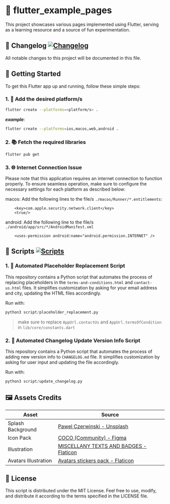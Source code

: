 # 🚀 flutter_example_pages

This project showcases various pages implemented using Flutter, serving as a learning resource and a source of fun experimentation.

## 📝 Changelog [![Changelog](https://img.shields.io/badge/Changelog-Check_it_out-blue.svg)](CHANGELOG.md)

All notable changes to this project will be documented in this file.

## 🏁 Getting Started

To get this Flutter app up and running, follow these simple steps:

### 1. 📱 Add the desired platform/s

```bash
flutter create --platforms=<platform/s> .
```

**_example_**:

```bash
flutter create --platforms=ios,macos,web,android .
```

### 2. 📚 Fetch the required libraries

```bash
flutter pub get
```

### 3. 🌐 Internet Connection Issue

Please note that this application requires an internet connection to function properly. To ensure seamless operation, make sure to configure the necessary settings for each platform as described below:

macos:
Add the following lines to the file/s `./macos/Runner/*.entitlements`:

```
    <key>com.apple.security.network.client</key>
	<true/>
```

android:
Add the following line to the file/s `./android/app/src/*/AndroidManifest.xml`

```
    <uses-permission android:name="android.permission.INTERNET" />
```

## 🔄 Scripts [![Scripts](https://img.shields.io/badge/Scripts-Check_it_out-blue.svg)](./script/)

### 1. 📄 Automated Placeholder Replacement Script

This repository contains a Python script that automates the process of replacing placeholders in the `terms-and-conditions.html` and `contact-us.html` files. It simplifies customization by asking for your email address and city, updating the HTML files accordingly.

Run with:

```python
python3 script/placeholder_replacement.py
```

> make sure to replace `AppUrl.contactUs` and `AppUrl.termsOfCondition` in `lib/core/constants.dart`

### 2. 📝 Automated Changelog Update Version Info Script

This repository contains a Python script that automates the process of adding new version info to `CHANGELOG.md` file. It simplifies customization by asking for user input and updating the file accordingly.

Run with:

```python
python3 script/update_changelog.py
```

## 🖼️ Assets Credits

| Asset                | Source                                                                                 |
| -------------------- | -------------------------------------------------------------------------------------- |
| Splash Background    | [Pawel Czerwinski - Unsplash](https://unsplash.com/photos/6lQDFGOB1iw)                 |
| Icon Pack            | [COCO (Community) - Figma](https://www.figma.com/community/file/1091314698854537052)   |
| Illustration         | [MISCELLANY TEXTS AND BADGES - Flaticon](https://www.flaticon.com/authors/freepik)     |
| Avatars Illustration | [Avatars stickers pack - Flaticon](https://www.flaticon.com/stickers-pack/avatars-132) |

## 📜 License

This script is distributed under the MIT License. Feel free to use, modify, and distribute it according to the terms specified in the LICENSE file.
